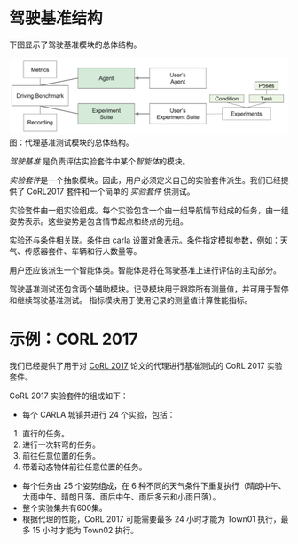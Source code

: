 # 驾驶基准结构

下图显示了驾驶基准模块的总体结构。

![](./img/benchmark_diagram.jpg)
图：代理基准测试模块的总体结构。


_驾驶基准_ 是负责评估实验套件中某个*智能体*的模块。

*实验套件*是一个抽象模块。因此，用户必须定义自己的实验套件派生。我们已经提供了 CoRL2017 套件和一个简单的 _实验套件_ 供测试。

实验套件由一组实验组成。每个实验包含一个由一组导航情节组成的任务，由一组姿势表示。这些姿势是包含情节起点和终点的元组。

实验还与条件相关联。条件由 carla 设置对象表示。条件指定模拟参数，例如：天气、传感器套件、车辆和行人数量等。

用户还应该派生一个智能体类。智能体是将在驾驶基准上进行评估的主动部分。

驾驶基准测试还包含两个辅助模块。记录模块用于跟踪所有测量值，并可用于暂停和继续驾驶基准测试。 指标模块用于使用记录的测量值计算性能指标。


# 示例：CORL 2017
我们已经提供了用于对 [CoRL 2017](http://proceedings.mlr.press/v78/dosovitskiy17a/dosovitskiy17a.pdf) 论文的代理进行基准测试的 CoRL 2017 实验套件。

CoRL 2017 实验套件的组成如下：

- 每个 CARLA 城镇共进行 24 个实验，包括：
1. 直行的任务。
2. 进行一次转弯的任务。
3. 前往任意位置的任务。
4. 带着动态物体前往任意位置的任务。

- 每个任务由 25 个姿势组成，在 6 种不同的天气条件下重复执行（晴朗中午、大雨中午、晴朗日落、雨后中午、雨后多云和小雨日落）。
- 整个实验集共有600集。
- 根据代理的性能，CoRL 2017 可能需要最多 24 小时才能为 Town01 执行，最多 15 小时才能为 Town02 执行。

